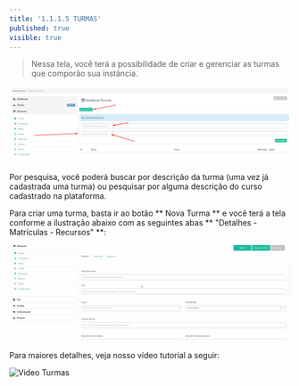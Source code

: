 ```yaml
---
title: '1.1.1.5 TURMAS'
published: true
visible: true
---
```


> Nessa tela, você terá a possibilidade de criar e gerenciar as turmas que comporão sua instância.

![Imagem Planos](turmas.png)

Por pesquisa, você poderá buscar por descrição da turma (uma vez já cadastrada uma turma) ou pesquisar por alguma descrição do curso cadastrado na plataforma.

Para criar uma turma, basta ir ao botão ** Nova Turma ** e você terá a tela conforme a ilustração abaixo com as seguintes abas ** "Detalhes - Matrículas - Recursos" **:

![Imagem Turmas](turmas-detalhes.gif)

Para maiores detalhes, veja nosso vídeo tutorial a seguir:

![Video Turmas](https://www.youtube.com/watch?v=LKCPTyfDexE)

